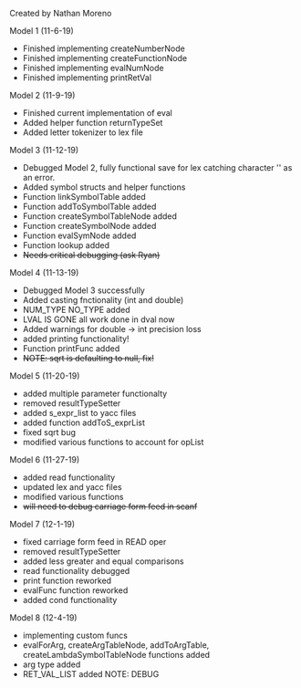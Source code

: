 Created by Nathan Moreno 

Model 1 (11-6-19)
- Finished implementing createNumberNode
- Finished implementing createFunctionNode
- Finished implementing evalNumNode
- Finished implementing printRetVal

Model 2 (11-9-19)
- Finished current implementation of eval
- Added helper function returnTypeSet
- Added letter tokenizer to lex file

Model 3 (11-12-19)
- Debugged Model 2, fully functional save for lex catching character '' as an error.
- Added symbol structs and helper functions 
- Function linkSymbolTable added
- Function addToSymbolTable added
- Function createSymbolTableNode added
- Function createSymbolNode added
- Function evalSymNode added
- Function lookup added
- ~~Needs critical debugging (ask Ryan)~~

Model 4 (11-13-19)
- Debugged Model 3 successfully
- Added casting fnctionality (int and double)
- NUM_TYPE NO_TYPE added
- LVAL IS GONE all work done in dval now
- Added warnings for double -> int precision loss
- added printing functionality! 
- Function printFunc added 
- ~~NOTE: sqrt is defaulting to null, fix!~~

Model 5 (11-20-19)
- added multiple parameter functionalty
- removed resultTypeSetter
- added s_expr_list to yacc files 
- added function addToS_exprList
- fixed sqrt bug
- modified various functions to account for opList

Model 6 (11-27-19)
- added read functionality
- updated lex and yacc files
- modified various functions
- ~~will need to debug carriage form feed in scanf~~

Model 7 (12-1-19)
- fixed carriage form feed in READ oper
- removed resultTypeSetter
- added less greater and equal comparisons
- read functionality debugged
- print function reworked
- evalFunc function reworked
- added cond functionality

Model 8 (12-4-19)
- implementing custom funcs
- evalForArg, createArgTableNode, addToArgTable, createLambdaSymbolTableNode functions added
- arg type added
- RET_VAL_LIST added NOTE: DEBUG
